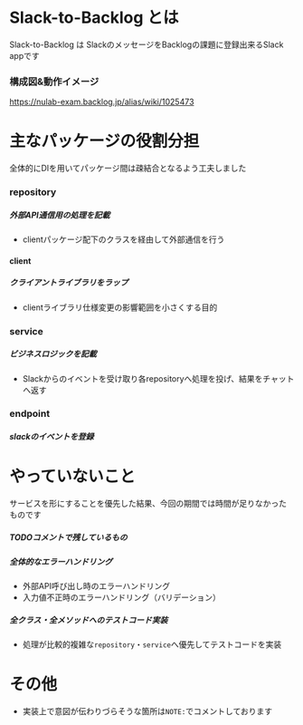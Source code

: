 
# Slack-to-Backlog とは
Slack-to-Backlog は SlackのメッセージをBacklogの課題に登録出来るSlack appです

### 構成図&動作イメージ
https://nulab-exam.backlog.jp/alias/wiki/1025473

# 主なパッケージの役割分担
全体的にDIを用いてパッケージ間は疎結合となるよう工夫しました

### repository
##### 外部API通信用の処理を記載
- clientパッケージ配下のクラスを経由して外部通信を行う

#### client
##### クライアントライブラリをラップ
- clientライブラリ仕様変更の影響範囲を小さくする目的

### service
##### ビジネスロジックを記載
- Slackからのイベントを受け取り各repositoryへ処理を投げ、結果をチャットへ返す

### endpoint
##### slackのイベントを登録

# やっていないこと
サービスを形にすることを優先した結果、今回の期間では時間が足りなかったものです

##### TODOコメントで残しているもの

##### 全体的なエラーハンドリング
- 外部API呼び出し時のエラーハンドリング
- 入力値不正時のエラーハンドリング（バリデーション） 

##### 全クラス・全メソッドへのテストコード実装
- 処理が比較的複雑な`repository`・`service`へ優先してテストコードを実装

# その他
- 実装上で意図が伝わりづらそうな箇所は`NOTE:`でコメントしております